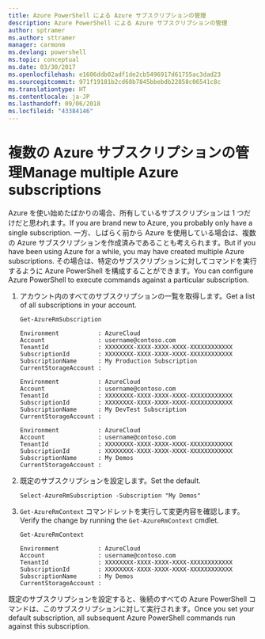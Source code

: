 ```yaml
---
title: Azure PowerShell による Azure サブスクリプションの管理
description: Azure PowerShell による Azure サブスクリプションの管理
author: sptramer
ms.author: sttramer
manager: carmonm
ms.devlang: powershell
ms.topic: conceptual
ms.date: 03/30/2017
ms.openlocfilehash: e1606ddb02adf1de2cb5496917d61755ac3dad23
ms.sourcegitcommit: 971f19181b2cd68b7845bbebdb22858c06541c8c
ms.translationtype: HT
ms.contentlocale: ja-JP
ms.lasthandoff: 09/06/2018
ms.locfileid: "43384146"
---
```

# <a name="manage-multiple-azure-subscriptions"></a><span data-ttu-id="98d2b-103">複数の Azure サブスクリプションの管理</span><span class="sxs-lookup"><span data-stu-id="98d2b-103">Manage multiple Azure subscriptions</span></span>

<span data-ttu-id="98d2b-104">Azure を使い始めたばかりの場合、所有しているサブスクリプションは 1 つだけだと思われます。</span><span class="sxs-lookup"><span data-stu-id="98d2b-104">If you are brand new to Azure, you probably only have a single subscription.</span></span> <span data-ttu-id="98d2b-105">一方、しばらく前から Azure を使用している場合は、複数の Azure サブスクリプションを作成済みであることも考えられます。</span><span class="sxs-lookup"><span data-stu-id="98d2b-105">But if you have been using Azure for a while, you may have created multiple Azure subscriptions.</span></span> <span data-ttu-id="98d2b-106">その場合は、特定のサブスクリプションに対してコマンドを実行するように Azure PowerShell を構成することができます。</span><span class="sxs-lookup"><span data-stu-id="98d2b-106">You can configure Azure PowerShell to execute commands against a particular subscription.</span></span>

1. <span data-ttu-id="98d2b-107">アカウント内のすべてのサブスクリプションの一覧を取得します。</span><span class="sxs-lookup"><span data-stu-id="98d2b-107">Get a list of all subscriptions in your account.</span></span>

    ```azurepowershell-interactive
    Get-AzureRmSubscription
    ```

    ```output
    Environment           : AzureCloud
    Account               : username@contoso.com
    TenantId              : XXXXXXXX-XXXX-XXXX-XXXX-XXXXXXXXXXXX
    SubscriptionId        : XXXXXXXX-XXXX-XXXX-XXXX-XXXXXXXXXXXX
    SubscriptionName      : My Production Subscription
    CurrentStorageAccount :

    Environment           : AzureCloud
    Account               : username@contoso.com
    TenantId              : XXXXXXXX-XXXX-XXXX-XXXX-XXXXXXXXXXXX
    SubscriptionId        : XXXXXXXX-XXXX-XXXX-XXXX-XXXXXXXXXXXX
    SubscriptionName      : My DevTest Subscription
    CurrentStorageAccount :

    Environment           : AzureCloud
    Account               : username@contoso.com
    TenantId              : XXXXXXXX-XXXX-XXXX-XXXX-XXXXXXXXXXXX
    SubscriptionId        : XXXXXXXX-XXXX-XXXX-XXXX-XXXXXXXXXXXX
    SubscriptionName      : My Demos
    CurrentStorageAccount :
    ```

2. <span data-ttu-id="98d2b-108">既定のサブスクリプションを設定します。</span><span class="sxs-lookup"><span data-stu-id="98d2b-108">Set the default.</span></span>

    ```azurepowershell-interactive
    Select-AzureRmSubscription -Subscription "My Demos"
    ```

3. <span data-ttu-id="98d2b-109">`Get-AzureRmContext` コマンドレットを実行して変更内容を確認します。</span><span class="sxs-lookup"><span data-stu-id="98d2b-109">Verify the change by running the `Get-AzureRmContext` cmdlet.</span></span>

    ```azurepowershell-interactive
    Get-AzureRmContext
    ```

    ```output
    Environment           : AzureCloud
    Account               : username@contoso.com
    TenantId              : XXXXXXXX-XXXX-XXXX-XXXX-XXXXXXXXXXXX
    SubscriptionId        : XXXXXXXX-XXXX-XXXX-XXXX-XXXXXXXXXXXX
    SubscriptionName      : My Demos
    CurrentStorageAccount :
    ```

<span data-ttu-id="98d2b-110">既定のサブスクリプションを設定すると、後続のすべての Azure PowerShell コマンドは、このサブスクリプションに対して実行されます。</span><span class="sxs-lookup"><span data-stu-id="98d2b-110">Once you set your default subscription, all subsequent Azure PowerShell commands run against this subscription.</span></span>
